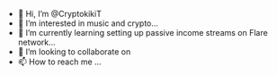 - 👋 Hi, I’m @CryptokikiT
- 👀 I’m interested in music and crypto...
- 🌱 I’m currently learning setting up passive income streams on Flare network...
- 💞️ I’m looking to collaborate on 
- 📫 How to reach me ...

<!---
CryptokikiT/CryptokikiT is a ✨ special ✨ repository because its `README.md` (this file) appears on your GitHub profile.
You can click the Preview link to take a look at your changes.
--->
